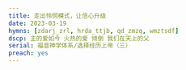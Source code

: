 ```yaml
---
title: 走出怜悯模式，让信心升级
date: 2023-03-19
hymns: [zdarj_zrl, hrda_ttjb, qd_zmzq, wmztsdf]
dscp: 主的爱如今 火热的爱 倾倒 我们在天上的父
serial: 福音神学体系/选择经历上帝（三）
preach: yes
---
```


